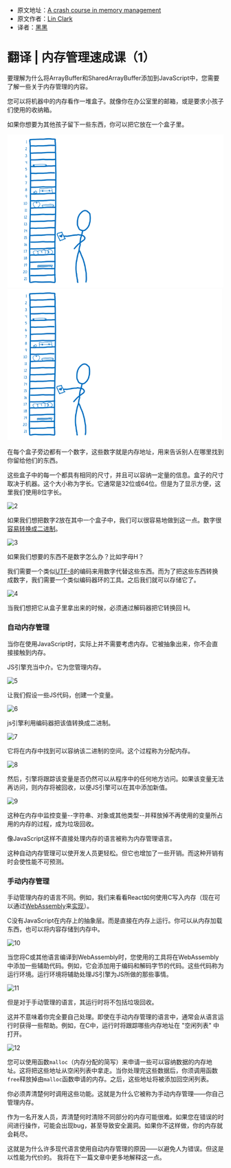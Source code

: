 * 原文地址：[A crash course in memory management](https://hacks.mozilla.org/2017/06/a-crash-course-in-memory-management/)
 * 原文作者：[Lin Clark](https://code-cartoons.com/)
 * 译者：[黑黑](#)

 # 翻译 | 内存管理速成课（1）

要理解为什么将ArrayBuffer和SharedArrayBuffer添加到JavaScript中，您需要了解一些关于内存管理的内容。

您可以将机器中的内存看作一堆盒子。就像你在办公室里的邮箱，或是要求小孩子们使用的收纳箱。

如果你想要为其他孩子留下一些东西，你可以把它放在一个盒子里。

![1](./img/a-crash-course-in-memory-management/01_01-768x542.png)
<img src="./img/a-crash-course-in-memory-management/01_01-768x542.png" style="width: 500px; height: auto"/>

在每个盒子旁边都有一个数字，这些数字就是内存地址，用来告诉别人在哪里找到你留给他们的东西。

这些盒子中的每一个都具有相同的尺寸，并且可以容纳一定量的信息。盒子的尺寸取决于机器。这个大小称为字长。它通常是32位或64位。但是为了显示方便，这里我们使用8位字长。

![2](https://2r4s9p1yi1fa2jd7j43zph8r-wpengine.netdna-ssl.com/files/2017/06/01_02-500x121.png)

如果我们想把数字2放在其中一个盒子中，我们可以很容易地做到这一点。数字很[容易转换成二进制](https://www.khanacademy.org/math/algebra-home/alg-intro-to-algebra/algebra-alternate-number-bases/v/decimal-to-binary)。

![3](https://2r4s9p1yi1fa2jd7j43zph8r-wpengine.netdna-ssl.com/files/2017/06/01_03-500x229.png)

如果我们想要的东西不是数字怎么办？比如字母H？

我们需要一个类似[UTF-8](https://en.wikipedia.org/wiki/UTF-8)的编码来用数字代替这些东西。而为了把这些东西转换成数字，我们需要一个类似编码器环的工具。之后我们就可以存储它了。

![4](https://2r4s9p1yi1fa2jd7j43zph8r-wpengine.netdna-ssl.com/files/2017/06/01_04-500x277.png)

当我们想把它从盒子里拿出来的时候，必须通过解码器把它转换回 H。

### 自动内存管理
当你在使用JavaScript时，实际上并不需要考虑内存。它被抽象出来，你不会直接接触到内存。

JS引擎充当中介。它为您管理内存。

![5](https://2r4s9p1yi1fa2jd7j43zph8r-wpengine.netdna-ssl.com/files/2017/06/01_05-500x371.png)

让我们假设一些JS代码，创建一个变量。

![6](https://2r4s9p1yi1fa2jd7j43zph8r-wpengine.netdna-ssl.com/files/2017/06/01_06-500x373.png)

js引擎利用编码器把该值转换成二进制。

![7](https://2r4s9p1yi1fa2jd7j43zph8r-wpengine.netdna-ssl.com/files/2017/06/01_07-500x370.png)

它将在内存中找到可以容纳该二进制的空间。这个过程称为分配内存。

![8](https://2r4s9p1yi1fa2jd7j43zph8r-wpengine.netdna-ssl.com/files/2017/06/01_08-500x367.png)

然后，引擎将跟踪该变量是否仍然可以从程序中的任何地方访问。如果该变量无法再访问，则内存将被回收，以便JS引擎可以在其中添加新值。

![9](https://2r4s9p1yi1fa2jd7j43zph8r-wpengine.netdna-ssl.com/files/2017/06/01_09-500x379.png)

这种在内存中监控变量--字符串、对象或其他类型--并释放掉不再使用的变量所占用的内存的过程，成为垃圾回收。

像JavaScript这样不直接处理内存的语言被称为内存管理语言。

这种自动内存管理可以使开发人员更轻松。但它也增加了一些开销。而这种开销有时会使性能不可预测。

### 手动内存管理

手动管理内存的语言不同。例如，我们来看看React如何使用C写入内存（现在可以通过[WebAssembly](https://hacks.mozilla.org/2017/02/a-cartoon-intro-to-webassembly/)来[实现](https://www.youtube.com/watch?v=3GHJ4cbxsVQ)）。

C没有JavaScript在内存上的抽象层。而是直接在内存上运行。你可以从内存加载东西，也可以将内容存储到内存中。

![10](https://2r4s9p1yi1fa2jd7j43zph8r-wpengine.netdna-ssl.com/files/2017/06/01_10-500x360.png)

当您将C或其他语言编译到WebAssembly时，您使用的工具将在WebAssembly中添加一些辅助代码。例如，它会添加用于编码和解码字节的代码。这些代码称为运行环境。运行环境将辅助处理JS引擎为JS所做的那些事情。

![11](https://2r4s9p1yi1fa2jd7j43zph8r-wpengine.netdna-ssl.com/files/2017/06/01_11-500x361.png)

但是对于手动管理的语言，其运行时将不包括垃圾回收。

这并不意味着你完全要自己处理。即使在手动内存管理的语言中，通常会从语言运行时获得一些帮助。例如，在C中，运行时将跟踪哪些内存地址在 "空闲列表" 中打开。

![12](https://2r4s9p1yi1fa2jd7j43zph8r-wpengine.netdna-ssl.com/files/2017/06/01_12-500x360.png)

您可以使用函数`malloc`（内存分配的简写）来申请一些可以容纳数据的内存地址。这将把这些地址从空闲列表中拿走。当你处理完这些数据后，你须调用函数`free`释放掉由`malloc`函数申请的内存。之后，这些地址将被添加回空闲列表。

你必须弄清楚何时调用这些功能。这就是为什么它被称为手动内存管理——你自己管理内存。

作为一名开发人员，弄清楚何时清除不同部分的内存可能很难。如果您在错误的时间进行操作，可能会出现bug，甚至导致安全漏洞。如果你不这样做，你的内存就会耗尽。

这就是为什么许多现代语言使用自动内存管理的原因——以避免人为错误。但这是以性能为代价的。 我将在下一篇文章中更多地解释这一点。